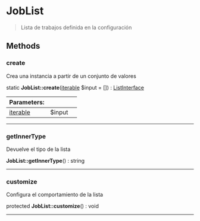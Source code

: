 
                                                                                                                                            
    
# JobList


> Lista de trabajos definida en la configuración
>
> 








## Methods

### create
Crea una instancia a partir de un conjunto de valores


static **JobList::create**([iterable](../../../../iterable.md) $input = []) : [ListInterface](../../../../ListInterface.md)


|Parameters: | | |
| --- | --- | --- |
|[iterable](../../../../iterable.md) |$input |  |

---


### getInnerType
Devuelve el tipo de la lista


**JobList::getInnerType**() : string



---


### customize
Configura el comportamiento de  la lista


protected **JobList::customize**() : void



---


                                                                                                                                                                                                                                                                                                                                                                                                            
    
                                                                                                                                                                                                                                                                             
                